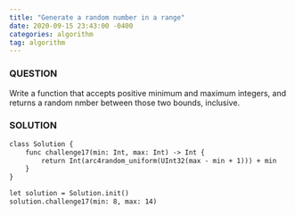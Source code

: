 ```yaml
---
title: "Generate a random number in a range"
date: 2020-09-15 23:43:00 -0400
categories: algorithm
tag: algorithm
---
```


### QUESTION
Write a function that accepts positive minimum and maximum integers, and returns a random nmber between those two bounds, inclusive.
### SOLUTION
```markdown
class Solution {
    func challenge17(min: Int, max: Int) -> Int {
        return Int(arc4random_uniform(UInt32(max - min + 1))) + min
    }
}

let solution = Solution.init()
solution.challenge17(min: 8, max: 14)
```



